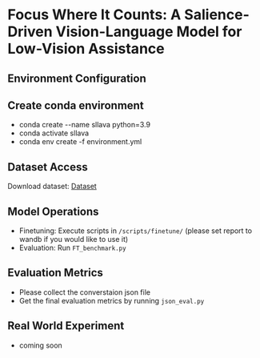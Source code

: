 # Focus Where It Counts: A Salience-Driven Vision-Language Model for Low-Vision Assistance


## Environment Configuration

## Create conda environment 
- conda create --name sllava python=3.9
- conda activate sllava
- conda env create -f environment.yml

## Dataset Access
Download dataset: <a href="https://drive.google.com/file/d/13YiuT3m2K8EP31HJkA9Gmx26AGyBTqpO/view?usp=sharing" target="_blank">Dataset</a>

## Model Operations
- Finetuning: Execute scripts in `/scripts/finetune/` (please set report to wandb if you would like to use it)
- Evaluation: Run `FT_benchmark.py`

## Evaluation Metrics
- Please collect the converstaion json file
- Get the final evaluation metrics by running `json_eval.py`


## Real World Experiment
- coming soon
